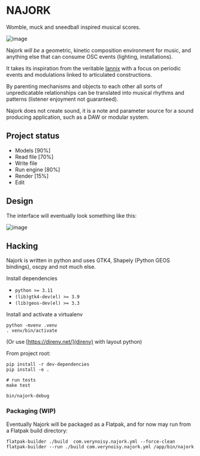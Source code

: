 # NAJORK

Womble, muck and sneedball inspired musical scores.

![image](https://user-images.githubusercontent.com/778856/125062656-8bd33600-e0a6-11eb-8fa9-47292c8074ca.png)

Najork *will be* a geometric, kinetic composition environment for music, and anything else that can consume OSC events (lighting, installations).

It takes its inspiration from the veritable [Iannix](https://www.iannix.org/) with a focus on periodic events and modulations linked to articulated constructions.

By parenting mechanisms and objects to each other all sorts of unpredicatable relationships can be translated into musical rhythms and patterns (listener enjoyment not guaranteed).

Najork does not create sound, it is a note and parameter source for a sound producing application, such as a DAW or modular system.

## Project status

  - Models [90%]
  - Read file [70%]
  - Write file
  - Run engine [80%]
  - Render [15%]
  - Edit

## Design

The interface will eventually look something like this:

![image](https://user-images.githubusercontent.com/778856/125062911-cfc63b00-e0a6-11eb-9dfd-4f6fdbaa707f.png)

## Hacking

Najork is written in python and uses GTK4, Shapely (Python GEOS bindings), oscpy and not much else.


Install dependencies

 - `python >= 3.11`
 - `(lib)gtk4-dev(el) >= 3.9`
 - `(lib)geos-dev(el) >= 3.3`

Install and activate a virtualenv

```
python -mvenv .venv
. venv/bin/activate
```

(Or use [https://direnv.net/](direnv) with layout python)

From project root:

```
pip install -r dev-dependencies
pip install -e .

# run tests
make test

bin/najork-debug
```

### Packaging (WIP)

Eventually Najork will be packaged as a Flatpak, and for now may run
from a Flatpak build directory:

```
flatpak-builder ./build  com.verynoisy.najork.yml --force-clean
flatpak-builder --run ./build com.verynoisy.najork.yml /app/bin/najork
```

